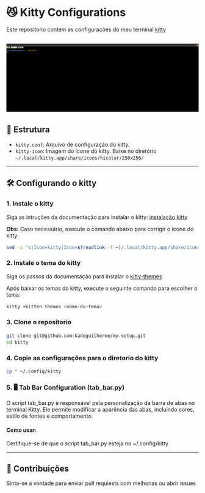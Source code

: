 # 😼 Kitty Configurations

Este repositorio contem as configurações do meu terminal [kitty](https://sw.kovidgoyal.net/kitty/)

![Preview do kitty](./screenshots/kitty-preview.png)
---

## 📁 Estrutura

- `kitty.conf`: Arquivo de configuração do kitty.
- `kitty-icon`: Imagem do ícone do kitty. Baixe no diretório `~/.local/kitty.app/share/icons/hicolor/256x256/`

---

## 🛠️ Configurando o kitty

### 1. Instale o kitty
Siga as intruções da documentação para instalar o kitty: [instalação kitty](https://sw.kovidgoyal.net/kitty/binary/)

**Obs:** Caso necessário, execute o comando abaixo para corrigir o ícone do kitty:
```bash
sed -i "s|Icon=kitty|Icon=$(readlink -f ~)/.local/kitty.app/share/icons/hicolor/256x256/apps/kitty-dark.png|g" ~/.local/share/applications/kitty*.desktop
```


### 2. Instale o tema do kitty
Siga os passos da documentação para instalar o [kitty-themes](https://github.com/dexpota/kitty-themes)

Após baixar os temas do kitty, execute o seguinte comando para escolher o tema:

```bash
kitty +kitten themes <nome-do-tema>
```

### 3. Clone o repositorio
```bash
git clone git@github.com:kadeguilherme/my-setup.git
cd kitty
```

### 4. Copie as configurações para o diretorio do kitty
```bash
cp * ~/.config/kitty
```

### 5. 🖥️ Tab Bar Configuration (tab_bar.py)
O script tab_bar.py é responsável pela personalização da barra de abas no terminal Kitty. Ele permite modificar a aparência das abas, incluindo cores, estilo de fontes e comportamento.

#### Como usar:
Certifique-se de que o script tab_bar.py esteja no  ~/.config/kitty

---
## 📝 Contribuições
Sinta-se a vontade para enviar pull requiests com melhorias ou abrir issues

